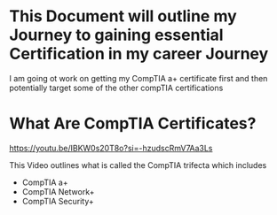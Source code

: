 # This Document will outline my Journey to gaining essential Certification in my career Journey #

I am going ot work on getting my CompTIA a+ certificate first and then potentially target some of the other compTIA certifications 

# What Are CompTIA Certificates? #

https://youtu.be/IBKW0s20T8o?si=-hzudscRmV7Aa3Ls

This Video outlines what is called the CompTIA trifecta which includes
- CompTIA a+ 
- CompTIA Network+
- CompTIA Security+



